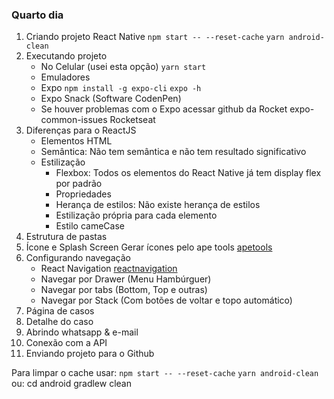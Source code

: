 ### Quarto dia

1. Criando projeto React Native
   `npm start -- --reset-cache`
   `yarn android-clean`
2. Executando projeto
   - No Celular (usei esta opção)
     `yarn start`
   - Emuladores
   - Expo
     `npm install -g expo-cli`
     `expo -h`
   - Expo Snack (Software CodenPen)
   - Se houver problemas com o Expo acessar github da Rocket expo-common-issues Rocketseat
3. Diferenças para o ReactJS
   - Elementos HTML
   - Semântica: Não tem semântica e não tem resultado significativo
   - Estilização
     - Flexbox: Todos os elementos do React Native já tem display flex por padrão
     - Propriedades
     - Herança de estilos: Não existe herança de estilos
     - Estilização própria para cada elemento
     - Estilo cameCase
4. Estrutura de pastas
5. Ícone e Splash Screen
   Gerar ícones pelo ape tools [apetools](https://apetools.webprofusion.com/#/)
6. Configurando navegação
   - React Navigation
     [reactnavigation](https://reactnavigation.org/docs/getting-started/)
   - Navegar por Drawer (Menu Hambúrguer)
   - Navegar por tabs (Bottom, Top e outras)
   - Navegar por Stack (Com botões de voltar e topo automático)
7. Página de casos
8. Detalhe do caso
9. Abrindo whatsapp & e-mail
10. Conexão com a API
11. Enviando projeto para o Github

Para limpar o cache usar:
`npm start -- --reset-cache`
`yarn android-clean`
ou:
cd android
gradlew clean
